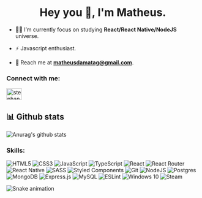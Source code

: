 
<h1 align="center">Hey you 👋, I'm Matheus.</h1>
 
- 🚣🏻 I’m currently focus on studying **React/React Native/NodeJS** universe.

- ⚡ Javascript enthusiast.

- 📩 Reach me at **matheusdamatag@gmail.com**.

<h3 align="left">Connect with me:</h3>
<p align="left">
<a href="https://www.linkedin.com/in/matheus-silva-3875b1166/" target="blank"><img align="center" src="https://raw.githubusercontent.com/rahuldkjain/github-profile-readme-generator/master/src/images/icons/Social/linked-in-alt.svg" alt="stephanyemidio" height="30" width="40" /></a>
</p>

## 📊 Github stats
![Anurag's github stats](https://github-readme-stats.vercel.app/api?username=matheusdamata&show_icons=true&theme=react)

<h3 align="left">Skills:</h3>

![HTML5](https://img.shields.io/badge/html5-%23E34F26.svg?style=for-the-badge&logo=html5&logoColor=white)
![CSS3](https://img.shields.io/badge/css3-%231572B6.svg?style=for-the-badge&logo=css3&logoColor=white)
![JavaScript](https://img.shields.io/badge/javascript-%23323330.svg?style=for-the-badge&logo=javascript&logoColor=%23F7DF1E) 
![TypeScript](https://img.shields.io/badge/typescript-%23007ACC.svg?style=for-the-badge&logo=typescript&logoColor=white)
![React](https://img.shields.io/badge/react-%2320232a.svg?style=for-the-badge&logo=react&logoColor=%2361DAFB)
![React Router](https://img.shields.io/badge/React_Router-CA4245?style=for-the-badge&logo=react-router&logoColor=white)
![React Native](https://img.shields.io/badge/react_native-%2320232a.svg?style=for-the-badge&logo=react&logoColor=%2361DAFB)
![SASS](https://img.shields.io/badge/SASS-hotpink.svg?style=for-the-badge&logo=SASS&logoColor=white)
![Styled Components](https://img.shields.io/badge/styled--components-DB7093?style=for-the-badge&logo=styled-components&logoColor=white)
![Git](https://img.shields.io/badge/git-%23F05033.svg?style=for-the-badge&logo=git&logoColor=white)
![NodeJS](https://img.shields.io/badge/node.js-%2343853D.svg?style=for-the-badge&logo=node.js&logoColor=white)
![Postgres](https://img.shields.io/badge/postgres-%23316192.svg?style=for-the-badge&logo=postgresql&logoColor=white)
![MongoDB](https://img.shields.io/badge/MongoDB-%234ea94b.svg?style=for-the-badge&logo=mongodb&logoColor=white)
![Express.js](https://img.shields.io/badge/express.js-%23404d59.svg?style=for-the-badge&logo=express&logoColor=%2361DAFB)
![MySQL](https://img.shields.io/badge/mysql-%2300f.svg?style=for-the-badge&logo=mysql&logoColor=white)
![ESLint](https://img.shields.io/badge/ESLint-4B3263?style=for-the-badge&logo=eslint&logoColor=white)
![Windows 10](https://img.shields.io/badge/Windows-0078D6?style=for-the-badge&logo=windows&logoColor=white)
![Steam](https://img.shields.io/badge/steam-%23000000.svg?style=for-the-badge&logo=steam&logoColor=white)


  ![Snake animation](https://github.com/pedrovasalmeida/pedrovasalmeida/blob/output/github-contribution-grid-snake.svg)
